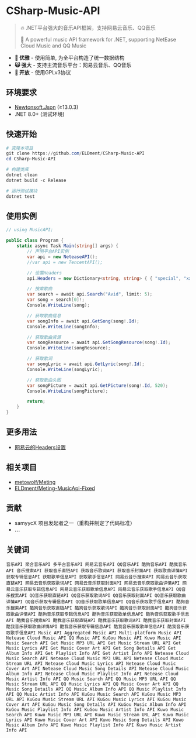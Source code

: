 # CSharp-Music-API

> 🔥 .NET平台强大的音乐API框架，支持网易云音乐、QQ音乐
>
> 🎵 A powerful music API framework for .NET, supporting NetEase Cloud Music and QQ Music

- **🍰 优雅** - 使用简单, 为全平台构造了统一数据结构
- **🙀 强大** - 支持主流音乐平台：网易云音乐、QQ音乐
- **🤩 开放** - 使用GPLv3协议

## 环境要求
- [Newtonsoft.Json](https://github.com/JamesNK/Newtonsoft.Json) (≥13.0.3)
- .NET 8.0+ (测试环境)

## 快速开始
```powershell
# 克隆本项目
git clone https://github.com/ELDment/CSharp-Music-API
cd CSharp-Music-API

# 构建类库
dotnet clean
dotnet build -c Release

# 运行测试模块
dotnet test
```

## 使用实例
```csharp
// using MusicAPI;

public class Program {
    static async Task Main(string[] args) {
        // 声明平台API实例
        var api = new NeteaseAPI();
        //var api = new TencentAPI();

        // 设置Headers
        api.Headers = new Dictionary<string, string> { { "special", "xxx" } /*, { "Cookie", "xxx" }*/ };

        // 搜索歌曲
        var search = await api.Search("Avid", limit: 5);
        var song = search[0]!;
        Console.WriteLine(song);

        // 获取歌曲信息
        var songInfo = await api.GetSong(song!.Id);
        Console.WriteLine(songInfo);

        // 获取歌曲资源
        var songResource = await api.GetSongResource(song!.Id);
        Console.WriteLine(songResource);

        // 获取歌词
        var songLyric = await api.GetLyric(song!.Id);
        Console.WriteLine(songLyric);

        // 获取歌曲头图
        var songPicture = await api.GetPicture(song!.Id, 520);
        Console.WriteLine(songPicture);

        return;
    }
}
```

## 更多用法
 - [网易云的Headers设置](https://github.com/metowolf/Meting/wiki/special-for-netease)

## 相关项目
 - [metowolf/Meting](https://github.com/metowolf/Meting)
 - [ELDment/Meting-MusicApi-Fixed](https://github.com/ELDment/Meting-MusicApi-Fixed)

## 贡献
- samyycX 项目发起者之一（重构并制定了代码标准）
- **...**

## 关键词
```
音乐API 聚合音乐API 多平台音乐API 网易云音乐API QQ音乐API 酷狗音乐API 酷我音乐API 音乐搜索API 获取音乐直链API 获取音乐歌词API 获取音乐封面API 获取歌曲详情API 获取专辑信息API 获取歌单信息API 获取歌手信息API 网易云音乐搜索API 网易云音乐获取直链API 网易云音乐获取歌词API 网易云音乐获取封面API 网易云音乐获取歌曲详情API 网易云音乐获取专辑信息API 网易云音乐获取歌单信息API 网易云音乐获取歌手信息API QQ音乐搜索API QQ音乐获取直链API QQ音乐获取歌词API QQ音乐获取封面API QQ音乐获取歌曲详情API QQ音乐获取专辑信息API QQ音乐获取歌单信息API QQ音乐获取歌手信息API 酷狗音乐搜索API 酷狗音乐获取直链API 酷狗音乐获取歌词API 酷狗音乐获取封面API 酷狗音乐获取歌曲详情API 酷狗音乐获取专辑信息API 酷狗音乐获取歌单信息API 酷狗音乐获取歌手信息API 酷我音乐搜索API 酷我音乐获取直链API 酷我音乐获取歌词API 酷我音乐获取封面API 酷我音乐获取歌曲详情API 酷我音乐获取专辑信息API 酷我音乐获取歌单信息API 酷我音乐获取歌手信息API Music API Aggregated Music API Multi-platform Music API Netease Cloud Music API QQ Music API KuGou Music API Kuwo Music API Music Search API Get Music MP3 URL API Get Music Stream URL API Get Music Lyrics API Get Music Cover Art API Get Song Details API Get Album Info API Get Playlist Info API Get Artist Info API Netease Cloud Music Search API Netease Cloud Music MP3 URL API Netease Cloud Music Stream URL API Netease Cloud Music Lyrics API Netease Cloud Music Cover Art API Netease Cloud Music Song Details API Netease Cloud Music Album Info API Netease Cloud Music Playlist Info API Netease Cloud Music Artist Info API QQ Music Search API QQ Music MP3 URL API QQ Music Stream URL API QQ Music Lyrics API QQ Music Cover Art API QQ Music Song Details API QQ Music Album Info API QQ Music Playlist Info API QQ Music Artist Info API KuGou Music Search API KuGou Music MP3 URL API KuGou Music Stream URL API KuGou Music Lyrics API KuGou Music Cover Art API KuGou Music Song Details API KuGou Music Album Info API KuGou Music Playlist Info API KuGou Music Artist Info API Kuwo Music Search API Kuwo Music MP3 URL API Kuwo Music Stream URL API Kuwo Music Lyrics API Kuwo Music Cover Art API Kuwo Music Song Details API Kuwo Music Album Info API Kuwo Music Playlist Info API Kuwo Music Artist Info API
```
